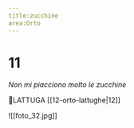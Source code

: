 ```yaml
---
title:zucchine
area:Orto
---
```

# 11
_Non mi piacciono molto le zucchine_

👀LATTUGA [[12-orto-lattughe|12]]

![[foto_32.jpg]]